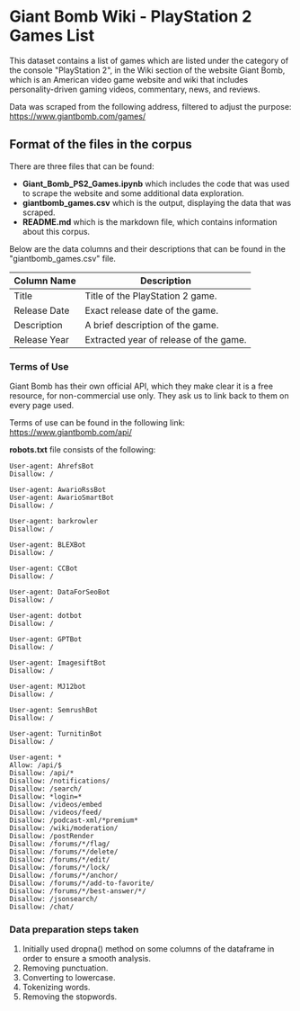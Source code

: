 # Giant Bomb Wiki - PlayStation 2 Games List

This dataset contains a list of games which are listed under the category of the console "PlayStation 2", in the Wiki section of the website Giant Bomb, which is an American video game website and wiki that includes personality-driven gaming videos, commentary, news, and reviews.

Data was scraped from the following address, filtered to adjust the purpose: https://www.giantbomb.com/games/

## Format of the files in the corpus

There are three files that can be found:

- **Giant_Bomb_PS2_Games.ipynb** which includes the code that was used to scrape the website and some additional data exploration.
- **giantbomb_games.csv** which is the output, displaying the data that was scraped.
- **README.md** which is the markdown file, which contains information about this corpus.

Below are the data columns and their descriptions that can be found in the "giantbomb_games.csv" file.

| Column Name  | Description                      |
| ------------ | -------------------------------- |
| Title        | Title of the PlayStation 2 game. |
| Release Date | Exact release date of the game.        |
| Description  | A brief description of the game. |
| Release Year  | Extracted year of release of the game. |

### Terms of Use

Giant Bomb has their own official API, which they make clear it is a free resource, for non-commercial use only. They ask us to link back to them on every page used.

Terms of use can be found in the following link:
https://www.giantbomb.com/api/

**robots.txt** file consists of the following:

```# robots.txt for https://www.giantbomb.com/
User-agent: AhrefsBot
Disallow: /

User-agent: AwarioRssBot
User-agent: AwarioSmartBot
Disallow: /

User-agent: barkrowler
Disallow: /

User-agent: BLEXBot
Disallow: /

User-agent: CCBot
Disallow: /

User-agent: DataForSeoBot
Disallow: /

User-agent: dotbot
Disallow: /

User-agent: GPTBot
Disallow: /

User-agent: ImagesiftBot
Disallow: /

User-agent: MJ12bot
Disallow: /

User-agent: SemrushBot
Disallow: /

User-agent: TurnitinBot
Disallow: /

User-agent: *
Allow: /api/$
Disallow: /api/*
Disallow: /notifications/
Disallow: /search/
Disallow: *login=*
Disallow: /videos/embed
Disallow: /videos/feed/
Disallow: /podcast-xml/*premium*
Disallow: /wiki/moderation/
Disallow: /postRender
Disallow: /forums/*/flag/
Disallow: /forums/*/delete/
Disallow: /forums/*/edit/
Disallow: /forums/*/lock/
Disallow: /forums/*/anchor/
Disallow: /forums/*/add-to-favorite/
Disallow: /forums/*/best-answer/*/
Disallow: /jsonsearch/
Disallow: /chat/
```

### Data preparation steps taken

1. Initially used dropna() method on some columns of the dataframe in order to ensure a smooth analysis.
2. Removing punctuation.
3. Converting to lowercase.
4. Tokenizing words.
5. Removing the stopwords.
